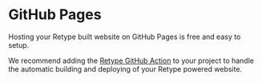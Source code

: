 # GitHub Pages

Hosting your Retype built website on GitHub Pages is free and easy to setup.

We recommend adding the [Retype GitHub Action](../guides/github-actions.md) to your project to handle the automatic building and deploying of your Retype powered website.
